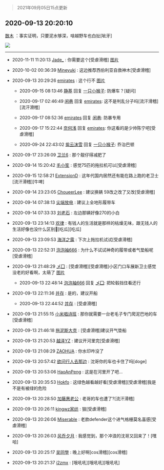> 2021年09月05日15点更新
<link rel="stylesheet" href="https://cdn.jsdelivr.net/gh/taotie6/sampleJSON@main/css/photo_show.css">


 ## 2020-09-13 20:20:10 

 [㪚木](https://www.coolapk.com/feed/21617228?shareKey=NDhiZWJhZTYyOTc5NjEzMTc1ODI~) ：事实证明，只要泥水够深，啥越野车也白扯[呲牙] 

<div class="album">
<img class="img-item" src="http://image.coolapk.com/feed/2020/0913/20/1081091_22d75696_9609_1981@3325x2494.jpeg" />
</div>

 ------- 

- 2020-11-11 11:20:13 [Jade_](uid=3109651) : 你需要这个[受虐滑稽] [图片](http://image.coolapk.com/feed/2020/1111/11/3109651_ba8e57ca_4811_4201@932x621.jpeg)

- 2020-10-02 00:36:39 [Mineyuki](uid=2906893) : 这边推荐西伯利亚自救神木[受虐滑稽] 

- 2020-09-13 20:29:26 [emirates](uid=2140963) : 这个行不 [图片](http://image.coolapk.com/feed/2020/0913/20/2140963_4d1d621f_0165_2341@1080x2400.jpeg)

    - 2020-09-15 08:13:46 [静基](uid=1353091) 回复 [一只小猴子](uid=751241): 防爆车？[疑问] 

    - 2020-09-17 02:46:49 [闲巷](uid=664156) 回复 [emirates](uid=2140963): 这不是判乱分子吗[流汗滑稽][流汗滑稽] 

    - 2020-09-17 08:52:36 [emirates](uid=2140963) 回复 [闲巷](uid=664156): 防暴专用 

    - 2020-09-17 15:22:44 [奈何浅](uid=1884562) 回复 [emirates](uid=2140963): 你这看的是少帅陈宁吧[受虐滑稽] 

    - 2020-09-24 22:43:02 [紫云沫雪](uid=2459225) 回复 [一只小猴子](uid=751241): 乔治巴顿 

- 2020-09-17 23:26:09 [卫兰6](uid=1286107) : 那个靓仔得减肥了 

- 2020-09-14 15:20:42 [毛小笙](uid=1750422) : 感觉75匹的拖拉机可以[受虐滑稽] 

- 2020-09-15 12:58:21 [ExtensionD](uid=1353715) : 这年代国内居然还有能在路上跑的老卫士[流汗滑稽][牛啤] 

- 2020-09-14 23:23:05 [ChoueerLee](uid=1955768) : 建议换辆 59改之改了又改[受虐滑稽] 

- 2020-09-14 07:38:13 [尖端放电](uid=339765) : 建议上全地形履带车 

- 2020-09-14 07:33:33 [刘老石](uid=2738848) : 左边那辆好像270的小白 

- 2020-09-13 23:14:13 [欢律](uid=918479) : 有钱人的生活就是那样的枯燥无味，跟无钱人的生活好像也没什么区别[吃瓜][吃瓜] 

- 2020-09-13 23:09:53 [海洋之露](uid=1111949) : 下次上拖拉机试试[受虐滑稽] 

- 2020-09-13 22:52:31 [泡泡袖666](uid=2844894) : 为什么不试试神奇的履带或者气垫船呢[受虐滑稽] 

- 2020-09-13 21:48:29 [乄囗](uid=759206) : [受虐滑稽][受虐滑稽]小区门口车展新卫士感觉没老的好看啊，太萌了 [图片](http://image.coolapk.com/feed/2020/0913/21/759206_d7db6e92_4908_6546@3325x2494.jpeg)

    - 2020-09-13 22:48:14 [泡泡袖666](uid=2844894) 回复 [乄囗](uid=759206): 把轮毂挡住看还行 

- 2020-09-13 22:11:36 [并存](uid=1248138) : 是的，建议开船 

    - 2020-09-13 22:44:52 [并存](uid=1248138) : [受虐滑稽] 

- 2020-09-13 21:55:15 [小米唱诗班](uid=2921847) : 那你就需要一台老毛子专门爬泥巴地的车[受虐滑稽] 

- 2020-09-13 21:46:18 [拖泥斯大克](uid=1426243) : [受虐滑稽]建议开气垫船 

- 2020-09-13 21:20:53 [越泽YZ](uid=2723318) : 建议开河里完[受虐滑稽] 

- 2020-09-13 21:08:29 [ZAOHUA](uid=1930793) : 你水印咋没了 

- 2020-09-13 20:57:42 [欲问行人去那边](uid=826969) : 沈哥你的车也卡住了吗[doge] 

- 2020-09-13 20:53:06 [HaoAnPeng](uid=881243) : 这是在河里开了吧… 

- 2020-09-13 20:35:53 [Hokfo](uid=2006127) : 这绿色越看越好看[受虐滑稽][受虐滑稽]我是不是有被绿的危险 

- 2020-09-13 20:28:50 [加藤惠老公](uid=1266680) : 老哥的车也遭了?[流汗滑稽] 

- 2020-09-13 20:26:11 [kingwz家纺](uid=960037) : 狠[受虐滑稽] 

- 2020-09-13 20:26:06 [Miserable](uid=717620) : 老款defender这个进气格栅莫名喜感[受虐滑稽] 

- 2020-09-13 20:26:03 [风乔夕月](uid=2725527) : 我感觉到，那个冲浪的沈哥又回来了！[嘿哈] 

- 2020-09-13 20:25:17 [吴同學](uid=1320218) : 晚上好啊[cos滑稽][cos滑稽] 

- 2020-09-13 20:21:37 [i2zmx](uid=657823) : [哦吼吼][哦吼吼][哦吼吼] 

